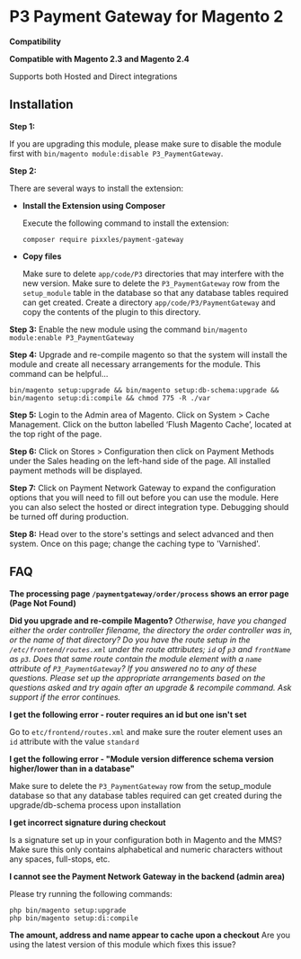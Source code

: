 # P3 Payment Gateway for Magento 2

**Compatibility**

**Compatible with Magento 2.3 and Magento 2.4**

Supports both Hosted and Direct integrations

## Installation
**Step 1:**

If you are upgrading this module, please make sure to disable the module first with `bin/magento module:disable P3_PaymentGateway`.

**Step 2:**

There are several ways to install the extension:
* **Install the Extension using Composer**
   
   Execute the following command to install the extension:
   ```
   composer require pixxles/payment-gateway
   ```

* **Copy files**
   
   Make sure to delete `app/code/P3` directories that may interfere with the new version. Make sure to delete the `P3_PaymentGateway` row from the `setup_module` table in the database so that any database tables required can get created.
   Create a directory `app/code/P3/PaymentGateway` and copy the contents of the plugin to this directory.

**Step 3:**
Enable the new module using the command `bin/magento module:enable P3_PaymentGateway`

**Step 4:**
Upgrade and re-compile magento so that the system will install the module and create all necessary arrangements for the module. This command can be helpful...
```
bin/magento setup:upgrade && bin/magento setup:db-schema:upgrade && bin/magento setup:di:compile && chmod 775 -R ./var
```

**Step 5:**
Login to the Admin area of Magento. Click on System > Cache Management. Click on the button labelled ‘Flush Magento Cache’, located at the top right of the page.

**Step 6:**
Click on Stores > Configuration then click on Payment Methods under the Sales heading on the left-hand side of the page. All installed payment methods will be displayed.

**Step 7:**
Click on Payment Network Gateway to expand the configuration options that you will need to fill out before you can use the module. Here you can also select the hosted or direct integration type. Debugging should be turned off during production.

**Step 8:**
Head over to the store's settings and select advanced and then system. Once on this page; change the caching type to 'Varnished'.

## FAQ
**The processing page `/paymentgateway/order/process` shows an error page (Page Not Found)**

**Did you upgrade and re-compile Magento?** *Otherwise, have you changed either the order controller filename, the directory the order controller was in, or the name of that directory? Do you have the route setup in the `/etc/frontend/routes.xml` under the route attributes; `id` of `p3` and `frontName` as `p3`. Does that same route contain the module element with a `name` attribute of `P3_PaymentGateway`? If you answered no to any of these questions. Please set up the appropriate arrangements based on the questions asked and try again after an upgrade & recompile command. Ask support if the error continues.*

**I get the following error - router requires an id but one isn't set**

Go to `etc/frontend/routes.xml` and make sure the router element uses an `id` attribute with the value `standard`

**I get the following error - "Module version difference schema version higher/lower than in a database"**

Make sure to delete the `P3_PaymentGateway` row from the setup_module database so that any database tables required can get created during the upgrade/db-schema process upon installation

**I get incorrect signature during checkout**

Is a signature set up in your configuration both in Magento and the MMS? Make sure this only contains alphabetical and numeric characters without any spaces, full-stops, etc.

**I cannot see the Payment Network Gateway in the backend (admin area)**

Please try running the following commands:

```
php bin/magento setup:upgrade
php bin/magento setup:di:compile
```
**The amount, address and name appear to cache upon a checkout**
Are you using the latest version of this module which fixes this issue?
   
